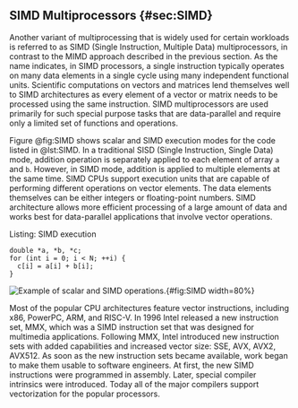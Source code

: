 


## SIMD Multiprocessors {#sec:SIMD}

Another variant of multiprocessing that is widely used for certain workloads is referred to as SIMD (Single Instruction, Multiple Data) multiprocessors, in contrast to the MIMD approach described in the previous section. As the name indicates, in SIMD processors, a single instruction typically operates on many data elements in a single cycle using many independent functional units. Scientific computations on vectors and matrices lend themselves well to SIMD architectures as every element of a vector or matrix needs to be processed using the same instruction. SIMD multiprocessors are used primarily for such special purpose tasks that are data-parallel and require only a limited set of functions and operations.

Figure @fig:SIMD shows scalar and SIMD execution modes for the code listed in @lst:SIMD. In a traditional SISD (Single Instruction, Single Data) mode, addition operation is separately applied to each element of array `a` and `b`. However, in SIMD mode, addition is applied to multiple elements at the same time. SIMD CPUs support execution units that are capable of performing different operations on vector elements. The data elements themselves can be either integers or floating-point numbers. SIMD architecture allows more efficient processing of a large amount of data and works best for data-parallel applications that involve vector operations.

Listing: SIMD execution

~~~~ {#lst:SIMD .cpp}
double *a, *b, *c;
for (int i = 0; i < N; ++i) {
  c[i] = a[i] + b[i];
}
~~~~~~~~~~~~~~~~~~~~~~~~~~~~~~~~~~~~~~~~~~~~~~~~~

![Example of scalar and SIMD operations.](../../img/uarch/SIMD.png){#fig:SIMD width=80%}

Most of the popular CPU architectures feature vector instructions, including x86, PowerPC, ARM, and RISC-V. In 1996 Intel released a new instruction set, MMX, which was a SIMD instruction set that was designed for multimedia applications. Following MMX, Intel introduced new instruction sets with added capabilities and increased vector size: SSE, AVX, AVX2, AVX512. As soon as the new instruction sets became available, work began to make them usable to software engineers. At first, the new SIMD instructions were programmed in assembly. Later, special compiler intrinsics were introduced. Today all of the major compilers support vectorization for the popular processors.
